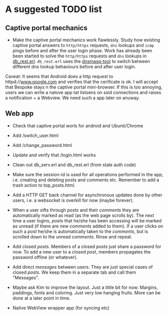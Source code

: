 # A suggested TODO list

## Captive portal mechanics

* Make the captive portal mechanics work flawlessly. Study how existing captive portal answers to `http/https` requests, `dns` lookups and `icmp` pings before and after the user login phase. Work has already been been started to solve the `http/https` requests and `dns` lookups in [db_rest.erl](db/src/db_rest.erl). `db_rest.erl` uses the [dnsmasq-tool](main/bin/dnsmasq-tool) to switch between different dns lookup behaviours before and after user login.

Caveat: It seems that Android does a http request to httpd://www.google.com and verifies that the cerificate is ok. I will accept that Bespoke stays n the captive portal mini-browser. If this is too annoying, users we can write a natove app tat listsens on ssid connections and raises a notification + a Webview. We need such a app later on anuway.

## Web app

* Check that captive portal worls for android and Ubunti/Chrome

* Add /switch_user.html

* Add /change_password.html

* Update and verify that /login.html works

* Clean out db_serv.erl and db_rest.erl (from stale auth code)

* Make sure the session-id is used for all operations performed in the app, i.e. creating and deleting posts and comments etc. Remember to add a trash action to top_posts.html.

* Add a HTTP GET back channel for asynchronous updates done by other users, i.e. a websocket is overkill for now (maybe forever).

* When a user sifts through *posts* and their *comments* they are automatically marked as read (as the web page scrolls by). The next time a user logins, *posts* that he/she has been accessing will be marked as unread (if there are new *comments* added to them). If a user clicks on such a *post* he/she is automatically taken to the *comments*, but is scrolled down to the unread *comments*. Rinse and repeat.

* Add closed *posts*. Members of a closed *posts* just share a password for now. To add a new user to a closed *post*, members propagates the password offline (or whatever).

* Add direct *messages* between users. They are just special cases of closed *posts*. We keep them in a separate tab and call them "Messages".

* Maybe ask Kim to improve the layout. Just a little bit for now: Margins, paddings, fonts and coloring. Just very low hanging fruits. More can be done at a later point in time.

* Native WebView wrapper app (for syncing etc)
